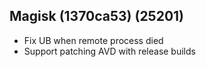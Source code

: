 ## Magisk (1370ca53) (25201)

- Fix UB when remote process died
- Support patching AVD with release builds
